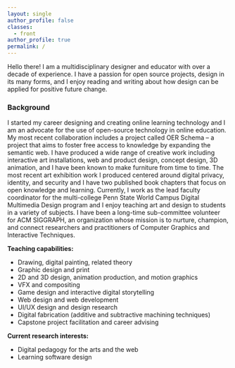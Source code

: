 ```yaml
---
layout: single
author_profile: false
classes:
  - front
author_profile: true
permalink: /
---
```

Hello there! I am a multidisciplinary designer and educator with over a decade of experience. I have a passion for open source projects, design in its many forms, and I enjoy reading and writing about how design can be applied for positive future change.

### Background

I started my career designing and creating online learning technology and I am an advocate for the use of open-source technology in online education. My most recent collaboration includes a project called OER Schema – a project that aims to foster free access to knowledge by expanding the semantic web. I have produced a wide range of creative work including interactive art installations, web and product design, concept design, 3D animation, and I have been known to make furniture from time to time. The most recent art exhibition work I produced centered around digital privacy, identity, and security and I have two published book chapters that focus on open knowledge and learning. Currently, I work as the lead faculty coordinator for the multi-college Penn State World Campus Digital Multimedia Design program and I enjoy teaching art and design to students in a variety of subjects. I have been a long-time sub-committee volunteer for ACM SIGGRAPH, an organization whose mission is to nurture, champion, and connect researchers and practitioners of Computer Graphics and Interactive Techniques.

**Teaching capabilities:**

* Drawing, digital painting, related theory
* Graphic design and print
* 2D and 3D design, animation production, and motion graphics
* VFX and compositing
* Game design and interactive digital storytelling
* Web design and web development
* UI/UX design and design research
* Digital fabrication (additive and subtractive machining techniques)
* Capstone project facilitation and career advising

**Current research interests:**

* Digital pedagogy for the arts and the web
* Learning software design
